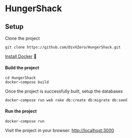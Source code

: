 # HungerShack

## Setup

Clone the project
```
git clone https://github.com/DivXZero/HungerShack.git
```

[Install Docker](https://docs.docker.com/engine/installation/) :whale:

#### Build the project
```
cd HungerShack
docker-compose build
```

Once the project is successfully built, setup the databases
```
docker-compose run web rake db:create db:migrate db:seed
```

#### Run the project
```
docker-compose run
```

Visit the project in your browser:
[http://localhost:3000](http://localhost:3000)
